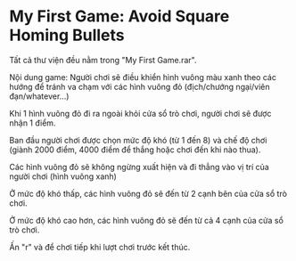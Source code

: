 # My First Game: Avoid Square Homing Bullets

Tất cả thư viện đều nằm trong "My First Game.rar".

Nội dung game: Người chơi sẽ điều khiển hình vuông màu xanh theo các hướng để tránh va chạm với các hình vuông đỏ 
(địch/chướng ngại/viên đạn/whatever...)

Khi 1 hình vuông đỏ đi ra ngoài khỏi cửa sổ trò chơi, người chơi sẽ được nhận 1 điểm.

Ban đầu người chơi được chọn mức độ khó (từ 1 đến 8) và chế độ chơi 
(giành 2000 điểm, 4000 điểm để thắng hoặc chơi đến khi nào thua).

Các hình vuông đỏ sẽ không ngừng xuất hiện và đi thẳng vào vị trí của người chơi (hình vuông xanh)

Ở mức độ khó thấp, các hình vuông đỏ sẽ đến từ 2 cạnh bên của cửa sổ trò chơi.

Ở mức độ khó cao hơn, các hình vuông đỏ sẽ đến từ cả 4 cạnh của cửa sổ trò chơi.

Ấn "r" và <enter> để chơi tiếp khi lượt chơi trước kết thúc.

